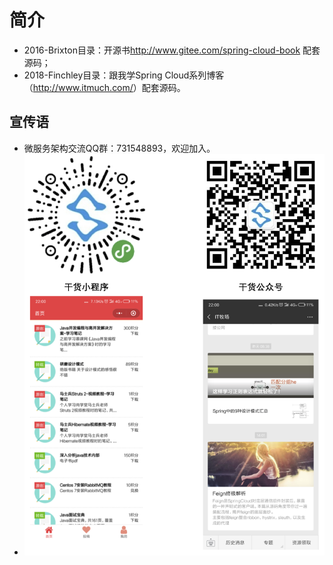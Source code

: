 # 简介

* 2016-Brixton目录：开源书<http://www.gitee.com/spring-cloud-book> 配套源码；
* 2018-Finchley目录：跟我学Spring Cloud系列博客（<http://www.itmuch.com/>）配套源码。



## 宣传语

* 微服务架构交流QQ群：731548893，欢迎加入。
* ![](ad.png)


